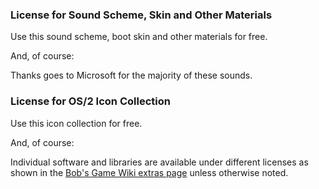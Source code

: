 ### License for Sound Scheme, Skin and Other Materials
Use this sound scheme, boot skin and other materials for free.

And, of course:

Thanks goes to Microsoft for the majority of these sounds.

### License for OS/2 Icon Collection
Use this icon collection for free.

And, of course:

Individual software and libraries are available under different licenses as shown in the [Bob's Game Wiki extras page](https://bobsgame.fandom.com/wiki/Extras) unless otherwise noted.
